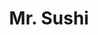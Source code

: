 ---
layout: place
title: Mr. Sushi
permalink: /massachusetts/arlington/mr-sushi.html
stateAbbr: MA
stateName: Massachusetts
cityName: Arlington
seo:
  type: restaurant
  links: http://mrsushi.raniii.com/
place_id: ChIJM7cgC1B244kRGAxn21l8vJE
photos:
  - name: >-
      places/ChIJM7cgC1B244kRGAxn21l8vJE/photos/AeeoHcIY6APpW9FODrZ9OIr7CXC8NNFu2ocx4-fKAwviVOUbM2biFQxLJOXo4A8FnBY1WtYDmGcNPbO4sf_u7x1ZqkMMKYjfotbcb7lL425rAucOXoJs0MgHP2PrVhGmqWokOvgToqy3Md-oLDD2go_WVTGwvERg4b67PNdvyIAa7dMKmbIIZl8YQa4q9516a-jQN8xtEFqAbHfcHE5BVTJJCprN3CUqakDnxspL_-g5Qy-bedtV5lr0iqSu4c9XohJbzmj64EeYnrxddxatTCcuSj43_eNpugwebfz_Nh9jG5tLwLEEFltjN6oJMveI1z_EKPrG6y5NW34U4rTue0YA1vAEbUzHl1saWCbZWrXjdbkXmU5YPcBHourd-dor7PuRPksGhLPqRjQL6kkkY3mqhqJh9oEPiKTT8QedJz2DFStiCClz
    widthPx: 3264
    heightPx: 2448
    authorAttributions:
      - displayName: Alan
        uri: https://maps.google.com/maps/contrib/107209983693010640567
        photoUri: >-
          https://lh3.googleusercontent.com/a-/ALV-UjVT1vm9kv9n8wMKZEpHhIsZxIqcuJbMmUQY8FpU_AlJ3UvT1I9m=s100-p-k-no-mo
    flagContentUri: >-
      https://www.google.com/local/imagery/report/?cb_client=maps_api_places.places_api&image_key=!1e10!2sCIHM0ogKEICAgIDE2KvWxwE&hl=en-US
    googleMapsUri: >-
      https://www.google.com/maps/place//data=!3m4!1e2!3m2!1sCIHM0ogKEICAgIDE2KvWxwE!2e10!4m2!3m1!1s0x89e376500b20b733:0x91bc7c59db670c18
  - name: >-
      places/ChIJM7cgC1B244kRGAxn21l8vJE/photos/AeeoHcJ_8DVjZj_1zY2muWZ6lmxxtkdzZ8falFHIFuwYUnPImpBCkoZZTiYfDqRfrWGqRXG-ZU3uCiJ0tTYRh6VC8gBky9f9nrBGOGc5ryFJufjPHAC3zRUrI8fNcjUzBcC3MoxGSmVYm73_r9yfXfaYqerJRcDWiPG7FPQn4aaaO8-uzfGBiNOH8a8PJ99o6u-25JN0mTPJCbzkxgKMruO7s_seu20HDcIxtWV9Ctn1F4N3QA4MDIizjjgCLhsKrxee_68GR3HFBQDQYkPdRgK-zpv2Jw59TurFUy6c9h0R0N380g
    widthPx: 1080
    heightPx: 864
    authorAttributions:
      - displayName: Mr. Sushi
        uri: https://maps.google.com/maps/contrib/106845149759824721870
        photoUri: >-
          https://lh3.googleusercontent.com/a/ACg8ocKRa-DeW-XmEf6k098YSJzoe5gFEb4GwvipUg_iAHS2TDY9Aeo=s100-p-k-no-mo
    flagContentUri: >-
      https://www.google.com/local/imagery/report/?cb_client=maps_api_places.places_api&image_key=!1e10!2sAF1QipNE5qDcHy17pemFQhv0IIBbXE1JJtVLXkG_GsE0&hl=en-US
    googleMapsUri: >-
      https://www.google.com/maps/place//data=!3m4!1e2!3m2!1sAF1QipNE5qDcHy17pemFQhv0IIBbXE1JJtVLXkG_GsE0!2e10!4m2!3m1!1s0x89e376500b20b733:0x91bc7c59db670c18
  - name: >-
      places/ChIJM7cgC1B244kRGAxn21l8vJE/photos/AeeoHcK7RVO0hvddpWleXDO5Yv1R_SxAJB_zW2DMp6wW4DiXwkUBtTcp45PjfEdMwxzql_Y4tlnU6q7ELg2ls5HlMmDNFtYEd4cxpO79B9aCwhppw_O3AI5KBIIa4FnUytNILmE87fl1QJNVev-LxGM3Ccz29PQ3nUms1BuVO2QkUQn_bCu4SHxTR43aqORhKQHh1_21DQWRRKBIiJAU4M0BH8viN82zLcR6Mq9VfC4fe4cJYyAgoJaRjjkT_XJzlTufOZ1-U5tsHF6LhrSRe_Pbxg6BY2XgZT0z7aytwcTzgyZRxFPVMLyQgnX3wRrA6YmKgEUabHEzjQpfx3QpsrJ6QZV1y9A-qvG6aN96MLF44BpbyCs3L8a1EEK-vfe0jFT_xhVxuKoV6b9NeLWZKwLGrDZXyTQprn2upwootVAUJX7ZHwV5
    widthPx: 2604
    heightPx: 2273
    authorAttributions:
      - displayName: M. Davenport
        uri: https://maps.google.com/maps/contrib/106377111285844717811
        photoUri: >-
          https://lh3.googleusercontent.com/a/ACg8ocI4ab7M-fvMHcGv1bgmMwpUFpIkwjmchBuIStYZoxwXOCZpDg=s100-p-k-no-mo
    flagContentUri: >-
      https://www.google.com/local/imagery/report/?cb_client=maps_api_places.places_api&image_key=!1e10!2sCIHM0ogKEICAgICLleHWvwE&hl=en-US
    googleMapsUri: >-
      https://www.google.com/maps/place//data=!3m4!1e2!3m2!1sCIHM0ogKEICAgICLleHWvwE!2e10!4m2!3m1!1s0x89e376500b20b733:0x91bc7c59db670c18
  - name: >-
      places/ChIJM7cgC1B244kRGAxn21l8vJE/photos/AeeoHcLCZqosQWFFTrenHftrgH5gN9jHOQ_2Sok_72marLZ5izrT6sta-re_IAuqTBmC8ME54ZEEWxsY39OY1EYdgN7tyMJtXM_JRu0gqvoqrZJJE6TaVE94iP31jksNdmijLduqNYZLdBMkv4vdKddiXC_r7btthqBHLVRDjzGI3CoPuQdHbBZD50B_3pWWUwk8ab5IQsRB8lP-oJ9THXU32EK3Yu3upzGL-UlwIhJvW3cyJYFbyXZ3r_xy4DpHV3lZ3h-Kpaz7PnJmNY4On7A5OFxiNj4FMDAvrUStViaUfq8NcLt2pHUFh4nm-Q8zJUBrI-3rvG4WDe6w2Nk_VYsqd5yLARTzrkwyDS91PyTC_EGpvraMaHktezXCZeWmf5wtZq_xE4iTNBOsEjeGdPPRMgCDV0zJA7bRv8G0ea-tXBr73rFZ
    widthPx: 1861
    heightPx: 1048
    authorAttributions:
      - displayName: 보스턴부동산
        uri: https://maps.google.com/maps/contrib/112025165261395624755
        photoUri: >-
          https://lh3.googleusercontent.com/a-/ALV-UjXa5Q_wXmzeoodK1qSMDgltKGLFG8ul_iJ4JZrIiDGwhj3CTw5QRw=s100-p-k-no-mo
    flagContentUri: >-
      https://www.google.com/local/imagery/report/?cb_client=maps_api_places.places_api&image_key=!1e10!2sCIHM0ogKEICAgIDnhJndygE&hl=en-US
    googleMapsUri: >-
      https://www.google.com/maps/place//data=!3m4!1e2!3m2!1sCIHM0ogKEICAgIDnhJndygE!2e10!4m2!3m1!1s0x89e376500b20b733:0x91bc7c59db670c18
  - name: >-
      places/ChIJM7cgC1B244kRGAxn21l8vJE/photos/AeeoHcKvVLgn15wyIgUIhZqyZ0vAL4i84biW61vGK83sPR1poxUkMiwXOCNFuUY4O81oDXvDdXd8S5CInEWGgnlL9RLVRgTA1jb-6_Ioncpew4ARYQavWYqU02KlNpgDF5oRnmpDLjawoPtuXvi8-qR7KEkIzuJ0iWQ6u5m4MfHLQ-XDfJk-tlnkeySm2uP1juXkdSr2iDiz5GnJp6RJlpxHJFhZLhPbbfPzds2RvH_63tISaVbHlW5DEpoI090S68USQC4DFPQ_Zcb13VWd38xSEqoHlPLMKQh7eqV8bTpEsF0UoZDvxptksFLLkPnwkLS7qFqh1okAndaMDrZXps6bVM22Wx0L0VeOqswAe4gCeFGyYsFZFNkCWae5cwYhqiVfRAWnoDuVn7mkwI52rf_T_zBiwKhvEqeDEdMTnMRjbXI
    widthPx: 4032
    heightPx: 2268
    authorAttributions:
      - displayName: Thanarat O'Bryan LMT, MLD-C, MMP
        uri: https://maps.google.com/maps/contrib/101537415988544542374
        photoUri: >-
          https://lh3.googleusercontent.com/a-/ALV-UjVnEIb7vp_AyZEX7tHfCtcZslYRwnnjDzfnufr8iEdzB-m-QvM=s100-p-k-no-mo
    flagContentUri: >-
      https://www.google.com/local/imagery/report/?cb_client=maps_api_places.places_api&image_key=!1e10!2sCIHM0ogKEICAgICHtO_oXA&hl=en-US
    googleMapsUri: >-
      https://www.google.com/maps/place//data=!3m4!1e2!3m2!1sCIHM0ogKEICAgICHtO_oXA!2e10!4m2!3m1!1s0x89e376500b20b733:0x91bc7c59db670c18
  - name: >-
      places/ChIJM7cgC1B244kRGAxn21l8vJE/photos/AeeoHcL9yqBSSt7r2QAb55WO_AkWROLBqB3BKoifDbGFcwkauzbGJfDYtxZ1zgGGor--Alp6i1oYGAQvF1rZgXWziy8R89vc2GtMAFtcrA-jEUN_xJFAfjYWQ6DAWJE1gD1Fj5ukRb6M-KlVwlJvtRxCB0Kk9z_7wtieIfL8WP9PnchyRxTeXBymf-UmupqBc22yIloGsTASetWSMdAtUbKoEV6DEnCbL8oABwoO0_I3iypkfuX3NVrf4PIJlvwY8qOHeHudz20QUHejC-QdibbWSTCIXb-EQjCykP7lY-ye0JxR8-beQTSl123JsyXNEPVnbCBgk5847GMCxdLAufKcxUBI4wkWE5bohKliUuKr0qtQXs9sCSsg3Xbk_ab9OgLSW_q7Ky-EdkWeavGEZz3rZR2gnM4Ipa7NCaDd7dTg_-0pCA
    widthPx: 3600
    heightPx: 4800
    authorAttributions:
      - displayName: John Lee
        uri: https://maps.google.com/maps/contrib/115395407602033831839
        photoUri: >-
          https://lh3.googleusercontent.com/a/ACg8ocJ_Aq9cPiYGvvHCC4s_yb1DuaR85aSTEwUv-SnY0oBQR2SiXw=s100-p-k-no-mo
    flagContentUri: >-
      https://www.google.com/local/imagery/report/?cb_client=maps_api_places.places_api&image_key=!1e10!2sCIHM0ogKEICAgIDXo5iLeQ&hl=en-US
    googleMapsUri: >-
      https://www.google.com/maps/place//data=!3m4!1e2!3m2!1sCIHM0ogKEICAgIDXo5iLeQ!2e10!4m2!3m1!1s0x89e376500b20b733:0x91bc7c59db670c18
  - name: >-
      places/ChIJM7cgC1B244kRGAxn21l8vJE/photos/AeeoHcJH0JSNdD19CTE7HoX4Q8qN5Ocpx5xiGRC5HeWbTZuH2dBX0WxOaUsXLKMkmqF7zXYeLpW-Z3lYUgria10cxqI41wefR5_WdnBYNYj0VxBznahtihenENBVYGu90DTXH82J1VIoH9tDFzfD7DkIXXQLhWpK5v5Uun9i7DQcqqdBnsC279vP8aO_3_SCTtpXRT445sRUjLUgxHToJNseYpstVZNEEvBJEytK8RkdLznzQhdn5fwJclxEtqCr6t_F0YL9zn-H9lGgHM8JoFmuPqJUQXH3hhG70AlivSqMpBMsY5D4N6BXUSFwhAdfb0TE8a_piIu-Ke2NRCr0uUIZHxWHRs0I-tRtf2DU-hmdyE6xQg9SvOXbwBQjklTejP8FKjHelS0Nl3ubmn_PymCD8GuYzPmCgKkVHcRFKhl3Zi_Wsmk
    widthPx: 3600
    heightPx: 4800
    authorAttributions:
      - displayName: John Lee
        uri: https://maps.google.com/maps/contrib/115395407602033831839
        photoUri: >-
          https://lh3.googleusercontent.com/a/ACg8ocJ_Aq9cPiYGvvHCC4s_yb1DuaR85aSTEwUv-SnY0oBQR2SiXw=s100-p-k-no-mo
    flagContentUri: >-
      https://www.google.com/local/imagery/report/?cb_client=maps_api_places.places_api&image_key=!1e10!2sCIHM0ogKEICAgIDXo5iL-QE&hl=en-US
    googleMapsUri: >-
      https://www.google.com/maps/place//data=!3m4!1e2!3m2!1sCIHM0ogKEICAgIDXo5iL-QE!2e10!4m2!3m1!1s0x89e376500b20b733:0x91bc7c59db670c18
  - name: >-
      places/ChIJM7cgC1B244kRGAxn21l8vJE/photos/AeeoHcI6tLW1otjWDRVed9zHOHQF271uVO2ndoMwE1yup-yHj7SLZ_lmp8Ja26iOc7Ow5vwVniGpzWlbBSXwnbNAZn7XPBlXVvBAYYGgKN-xfusMZddSxr-QPOHtfWZRQ_ELan6MnuC6bdEsYcMBwbmgHNe7-eMsRohaUDD-zWY6D8LSK0znN5gjINRY_DXTvzbJT1W9KchqT0NbYUkbTES95PYSgsSWfhI6RleizhU24uXGwX0MDJJtdqcVg6rywJWXQBrLooMNbzjTQkXNSTSTaJbP-h-qg5yHMVbVPdJj5OK40ms41rmoJERc__BBp2xTMCXxBATTXzRAr-2-S6p19YRHn_sKuSDPQ2eYQMJASp7Ep-euRqBJsRDNGL5KsXoFOZ6U5wh7qn1potoYa1XiqVy1eDmPfLt16xmbAPKt2tnA7el8
    widthPx: 2752
    heightPx: 2064
    authorAttributions:
      - displayName: 보스턴부동산
        uri: https://maps.google.com/maps/contrib/112025165261395624755
        photoUri: >-
          https://lh3.googleusercontent.com/a-/ALV-UjXa5Q_wXmzeoodK1qSMDgltKGLFG8ul_iJ4JZrIiDGwhj3CTw5QRw=s100-p-k-no-mo
    flagContentUri: >-
      https://www.google.com/local/imagery/report/?cb_client=maps_api_places.places_api&image_key=!1e10!2sCIHM0ogKEICAgIDnhJmrswE&hl=en-US
    googleMapsUri: >-
      https://www.google.com/maps/place//data=!3m4!1e2!3m2!1sCIHM0ogKEICAgIDnhJmrswE!2e10!4m2!3m1!1s0x89e376500b20b733:0x91bc7c59db670c18
  - name: >-
      places/ChIJM7cgC1B244kRGAxn21l8vJE/photos/AeeoHcL4bjkC30xU-OGglX2-G3KgPtlKg7x0Ja0AayFKnjXLrSbwP2j3n7XyHWumj3bcGpYuvZLqlyb1xgSmh8e_vc5Ri0C3WFEjKpC227w6ltRhJx7rD61XK0g9edSAswsXnEZSFvHSdx1zJFp4zDE_nbpBp5OfMCiSYR8bwVtVnW985MfvPR_-6NrWRODTGy1iM0HNVv_aBwyYkXZBQ5tPXtJ-8pePIok2jP2HHcBQIwVUNinAnOgOIBp-R_AmdVMObrSPAxmLQOa05D4zN6xRnCOc06t2K4wMrvEkS011HcILG-Bmd7MBPOvn-I5s3P66Pm2M6EiC3WXHK7l1WwsjM1OJUeaynP6tpY_w3C8TtReUyJlkmD0eM85M4axIOmmflOM7Jqtn-Pf_TkeGn9zPL9YGmBjwyBBSxvBTi6NKzONsu6E
    widthPx: 348
    heightPx: 348
    authorAttributions:
      - displayName: Esther Bowers
        uri: https://maps.google.com/maps/contrib/114454030607592144455
        photoUri: >-
          https://lh3.googleusercontent.com/a/ACg8ocIHeInUaSIYVKiBprzFUUF4zM8ZJCr6ILHGUHqUltQXCMqejuc=s100-p-k-no-mo
    flagContentUri: >-
      https://www.google.com/local/imagery/report/?cb_client=maps_api_places.places_api&image_key=!1e10!2sCIHM0ogKEICAgIDxsdqkqQE&hl=en-US
    googleMapsUri: >-
      https://www.google.com/maps/place//data=!3m4!1e2!3m2!1sCIHM0ogKEICAgIDxsdqkqQE!2e10!4m2!3m1!1s0x89e376500b20b733:0x91bc7c59db670c18
  - name: >-
      places/ChIJM7cgC1B244kRGAxn21l8vJE/photos/AeeoHcL7uWLIy4C7oRojjYjivv9sdlU8rdnxg_gPe-RPWut6FBwrCKUTqjGANqphWy2Nn8gDO-39QI1sykGZ58qNiwEik1NE9lO--PH4ojEqoI_-m0fq5c1Jjvoo7bEpciOYp-LIsCiHbU4MSHwnwoBhHExOPmex4bDToZ0gLbKF0HmAlbcFhl2KBw9C9muX7e5HX2yqOAJlEIT8n_u1BKFpe7JU_hxTC5fVy3RrOy6bjHElXw81I1qrV9zhQyckTw1mMHB6ZRyAFVX9LqZbtwlfJsQbpsGsoEdHaw1YoHr_fR7MsQr5gMTjAJeiEQh7jSXQYcnY20DV8KVOegimi0MnA4o5ppWRs-5UEtMF_EMzXLanc9W1dryPuNL31ahYmVx6S5a6vpYiZJLS3L0rfQ--Lw9Ce5_NRUq6v33XPqg5ssu70g
    widthPx: 2040
    heightPx: 1536
    authorAttributions:
      - displayName: Mariette Ayala
        uri: https://maps.google.com/maps/contrib/112855223677572461215
        photoUri: >-
          https://lh3.googleusercontent.com/a-/ALV-UjXCH3aiYB7uc2Y5qqVL6xCFZuBAZuejjKEC7an8iLXxI51M59CDDw=s100-p-k-no-mo
    flagContentUri: >-
      https://www.google.com/local/imagery/report/?cb_client=maps_api_places.places_api&image_key=!1e10!2sCIHM0ogKEICAgICDh5erVw&hl=en-US
    googleMapsUri: >-
      https://www.google.com/maps/place//data=!3m4!1e2!3m2!1sCIHM0ogKEICAgICDh5erVw!2e10!4m2!3m1!1s0x89e376500b20b733:0x91bc7c59db670c18
address: 693 Massachusetts Ave, Arlington, MA 02476, USA
street: 693 Massachusetts Ave
city: Arlington
state: MA
zip: '02476'
country: USA
neighborhood: null
latitude: '42.416231'
longitude: '-71.155350'
accessibility_options:
  wheelchairAccessibleParking: true
  wheelchairAccessibleEntrance: true
  wheelchairAccessibleRestroom: true
  wheelchairAccessibleSeating: true
business_status: OPERATIONAL
name: Mr. Sushi
google_maps_links:
  directionsUri: >-
    https://www.google.com/maps/dir//''/data=!4m7!4m6!1m1!4e2!1m2!1m1!1s0x89e376500b20b733:0x91bc7c59db670c18!3e0
  placeUri: https://maps.google.com/?cid=10501405156496051224
  writeAReviewUri: >-
    https://www.google.com/maps/place//data=!4m3!3m2!1s0x89e376500b20b733:0x91bc7c59db670c18!12e1
  reviewsUri: >-
    https://www.google.com/maps/place//data=!4m4!3m3!1s0x89e376500b20b733:0x91bc7c59db670c18!9m1!1b1
  photosUri: >-
    https://www.google.com/maps/place//data=!4m3!3m2!1s0x89e376500b20b733:0x91bc7c59db670c18!10e5
primary_type: Japanese Restaurant
opening_hours:
  regular: null
  current: null
secondary_opening_hours:
  regular:
    weekdayDescriptions: null
    type: null
  current:
    weekdayDescriptions: null
    type: null
phone: (781) 643-4175
price_level: PRICE_LEVEL_MODERATE
price_range: $20 &ndash; $30
rating: '4.2'
rating_count: 0
website: http://mrsushi.raniii.com/
description: >-
  Discover Mr. Sushi in Arlington, MA$$$Mr. Sushi in Arlington, MA, is a casual
  Japanese restaurant that delights with its array of fresh sushi and
  traditional dishes, making it a go-to option for those seeking sushi
  restaurants in the area. The spot offers a straightforward menu featuring
  familiar fare like sake and other Japanese favorites, all prepared with
  quality ingredients that highlight authentic flavors. Accessibility features
  such as wheelchair-friendly entrances and seating add to its appeal for a wide
  range of diners, while the moderate price range ensures a satisfying meal
  without breaking the bank. Whether you're looking for sushi places near me or
  a relaxed spot for everyday dining, this eatery provides a welcoming
  atmosphere that complements its solid selection of options.
generative_summary: >-
  Discover Mr. Sushi in Arlington, MA$$$Mr. Sushi in Arlington, MA, is a casual
  Japanese restaurant that delights with its array of fresh sushi and
  traditional dishes, making it a go-to option for those seeking sushi
  restaurants in the area. The spot offers a straightforward menu featuring
  familiar fare like sake and other Japanese favorites, all prepared with
  quality ingredients that highlight authentic flavors. Accessibility features
  such as wheelchair-friendly entrances and seating add to its appeal for a wide
  range of diners, while the moderate price range ensures a satisfying meal
  without breaking the bank. Whether you're looking for sushi places near me or
  a relaxed spot for everyday dining, this eatery provides a welcoming
  atmosphere that complements its solid selection of options.
generative_disclosure: Summarized by AI using the Grok-3-Mini model.
reviews:
  - name: >-
      places/ChIJM7cgC1B244kRGAxn21l8vJE/reviews/ChdDSUhNMG9nS0VJQ0FnSURYbzVpTDJRRRAB
    relativePublishTimeDescription: 5 months ago
    rating: 5
    text:
      text: >-
        Had lunch with wife for the first time here and we were very pleasantly
        surprised by the taste and quality of our food. My wife got the nabeyaki
        udon which was fantastic and very reasonably priced. I got soft tofu
        stew which was also great (but a bit more expensive).  Both dishes
        tasted great and had plenty of quality ingredients. Interior is plain,
        simple and clean. Would recommend if you are looking for Japanese
        restaurant in Arlington.
      languageCode: en
    originalText:
      text: >-
        Had lunch with wife for the first time here and we were very pleasantly
        surprised by the taste and quality of our food. My wife got the nabeyaki
        udon which was fantastic and very reasonably priced. I got soft tofu
        stew which was also great (but a bit more expensive).  Both dishes
        tasted great and had plenty of quality ingredients. Interior is plain,
        simple and clean. Would recommend if you are looking for Japanese
        restaurant in Arlington.
      languageCode: en
    authorAttribution:
      displayName: John Lee
      uri: https://www.google.com/maps/contrib/115395407602033831839/reviews
      photoUri: >-
        https://lh3.googleusercontent.com/a/ACg8ocJ_Aq9cPiYGvvHCC4s_yb1DuaR85aSTEwUv-SnY0oBQR2SiXw=s128-c0x00000000-cc-rp-mo-ba2
    publishTime: '2024-10-30T16:49:34.374448Z'
    flagContentUri: >-
      https://www.google.com/local/review/rap/report?postId=ChdDSUhNMG9nS0VJQ0FnSURYbzVpTDJRRRAB&d=17924085&t=1
    googleMapsUri: >-
      https://www.google.com/maps/reviews/data=!4m6!14m5!1m4!2m3!1sChdDSUhNMG9nS0VJQ0FnSURYbzVpTDJRRRAB!2m1!1s0x89e376500b20b733:0x91bc7c59db670c18
  - name: >-
      places/ChIJM7cgC1B244kRGAxn21l8vJE/reviews/ChZDSUhNMG9nS0VJQ0FnSUNIdE9fb1ZBEAE
    relativePublishTimeDescription: 7 months ago
    rating: 5
    text:
      text: >-
        My friends and I ran to this place coincidentally. We are  Japanese food
        lovers. Food and drinks were so good. Staff was extremely friendly and
        helpful. Highly recommended!
      languageCode: en
    originalText:
      text: >-
        My friends and I ran to this place coincidentally. We are  Japanese food
        lovers. Food and drinks were so good. Staff was extremely friendly and
        helpful. Highly recommended!
      languageCode: en
    authorAttribution:
      displayName: Thanarat O'Bryan LMT, MLD-C, MMP
      uri: https://www.google.com/maps/contrib/101537415988544542374/reviews
      photoUri: >-
        https://lh3.googleusercontent.com/a-/ALV-UjVnEIb7vp_AyZEX7tHfCtcZslYRwnnjDzfnufr8iEdzB-m-QvM=s128-c0x00000000-cc-rp-mo-ba5
    publishTime: '2024-09-01T18:49:36.709920Z'
    flagContentUri: >-
      https://www.google.com/local/review/rap/report?postId=ChZDSUhNMG9nS0VJQ0FnSUNIdE9fb1ZBEAE&d=17924085&t=1
    googleMapsUri: >-
      https://www.google.com/maps/reviews/data=!4m6!14m5!1m4!2m3!1sChZDSUhNMG9nS0VJQ0FnSUNIdE9fb1ZBEAE!2m1!1s0x89e376500b20b733:0x91bc7c59db670c18
  - name: >-
      places/ChIJM7cgC1B244kRGAxn21l8vJE/reviews/ChZDSUhNMG9nS0VJQ0FnSUNMbGVIV0x3EAE
    relativePublishTimeDescription: 9 months ago
    rating: 4
    text:
      text: >-
        Love Mr.Sushi, our spot for lunch and take-out. The service is quick and
        the atmosphere pleasant. We’ve never had to wait for a seat. The food is
        also delicious. Give it a try!
      languageCode: en
    originalText:
      text: >-
        Love Mr.Sushi, our spot for lunch and take-out. The service is quick and
        the atmosphere pleasant. We’ve never had to wait for a seat. The food is
        also delicious. Give it a try!
      languageCode: en
    authorAttribution:
      displayName: M. Davenport
      uri: https://www.google.com/maps/contrib/106377111285844717811/reviews
      photoUri: >-
        https://lh3.googleusercontent.com/a/ACg8ocI4ab7M-fvMHcGv1bgmMwpUFpIkwjmchBuIStYZoxwXOCZpDg=s128-c0x00000000-cc-rp-mo-ba4
    publishTime: '2024-06-21T21:00:00.442445Z'
    flagContentUri: >-
      https://www.google.com/local/review/rap/report?postId=ChZDSUhNMG9nS0VJQ0FnSUNMbGVIV0x3EAE&d=17924085&t=1
    googleMapsUri: >-
      https://www.google.com/maps/reviews/data=!4m6!14m5!1m4!2m3!1sChZDSUhNMG9nS0VJQ0FnSUNMbGVIV0x3EAE!2m1!1s0x89e376500b20b733:0x91bc7c59db670c18
  - name: >-
      places/ChIJM7cgC1B244kRGAxn21l8vJE/reviews/ChdDSUhNMG9nS0VJQ0FnSUNhb0tPVG5RRRAB
    relativePublishTimeDescription: 3 years ago
    rating: 4
    text:
      text: >-
        Good sushi place we got delivered via GrubHub. Overall the quality was
        very good as were the portions - we got a sushi for 2 platter. Value was
        in line with other places in the area and delivery was pretty quick.
      languageCode: en
    originalText:
      text: >-
        Good sushi place we got delivered via GrubHub. Overall the quality was
        very good as were the portions - we got a sushi for 2 platter. Value was
        in line with other places in the area and delivery was pretty quick.
      languageCode: en
    authorAttribution:
      displayName: Mike
      uri: https://www.google.com/maps/contrib/111958959926495510862/reviews
      photoUri: >-
        https://lh3.googleusercontent.com/a-/ALV-UjX59dqoEnDX-5MTa753ler_lODekzfh1NVQYTPjGFrdsAhBBbWW=s128-c0x00000000-cc-rp-mo-ba6
    publishTime: '2021-07-21T01:17:07.615116Z'
    flagContentUri: >-
      https://www.google.com/local/review/rap/report?postId=ChdDSUhNMG9nS0VJQ0FnSUNhb0tPVG5RRRAB&d=17924085&t=1
    googleMapsUri: >-
      https://www.google.com/maps/reviews/data=!4m6!14m5!1m4!2m3!1sChdDSUhNMG9nS0VJQ0FnSUNhb0tPVG5RRRAB!2m1!1s0x89e376500b20b733:0x91bc7c59db670c18
  - name: >-
      places/ChIJM7cgC1B244kRGAxn21l8vJE/reviews/ChdDSUhNMG9nS0VJQ0FnSUQ3Mk15RHFnRRAB
    relativePublishTimeDescription: 7 months ago
    rating: 5
    text:
      text: >-
        Absolutely outstanding experience! The sushi and Korean,Japanese fusion
        dishes at this restaurant are phenomenal. Every bite was fresh,
        flavorful, and beautifully presented. The staff is incredibly attentive,
        ensuring that every aspect of the meal is perfect. The ambiance is cozy
        yet modern, making it a great spot for both casual dining and special
        occasions. I was particularly impressed by the wide variety of options
        on the menu, catering to both traditional and adventurous palates. This
        has quickly become my favorite spot in town. Highly recommend for anyone
        looking to enjoy top-notch sushi and Korean,Japanese cuisine!
      languageCode: en
    originalText:
      text: >-
        Absolutely outstanding experience! The sushi and Korean,Japanese fusion
        dishes at this restaurant are phenomenal. Every bite was fresh,
        flavorful, and beautifully presented. The staff is incredibly attentive,
        ensuring that every aspect of the meal is perfect. The ambiance is cozy
        yet modern, making it a great spot for both casual dining and special
        occasions. I was particularly impressed by the wide variety of options
        on the menu, catering to both traditional and adventurous palates. This
        has quickly become my favorite spot in town. Highly recommend for anyone
        looking to enjoy top-notch sushi and Korean,Japanese cuisine!
      languageCode: en
    authorAttribution:
      displayName: sigyun na
      uri: https://www.google.com/maps/contrib/115901737784417650670/reviews
      photoUri: >-
        https://lh3.googleusercontent.com/a/ACg8ocI1jnG-E9by8-IzUaRNjtbMt3n8-F0ZYAl6g1D16dnN9cic5v3l=s128-c0x00000000-cc-rp-mo
    publishTime: '2024-08-21T01:28:37.271955Z'
    flagContentUri: >-
      https://www.google.com/local/review/rap/report?postId=ChdDSUhNMG9nS0VJQ0FnSUQ3Mk15RHFnRRAB&d=17924085&t=1
    googleMapsUri: >-
      https://www.google.com/maps/reviews/data=!4m6!14m5!1m4!2m3!1sChdDSUhNMG9nS0VJQ0FnSUQ3Mk15RHFnRRAB!2m1!1s0x89e376500b20b733:0x91bc7c59db670c18
review_summary: >-
  What Customers Are Saying$$$Folks who've visited this spot often rave about
  the tasty sushi and Japanese dishes, praising the fresh ingredients and
  flavorful results that make every bite enjoyable. Many appreciate the quick
  service and friendly vibe, which help create a hassle-free experience whether
  you're stopping in for lunch or grabbing takeout. It's frequently noted as a
  solid value, with generous portions that satisfy without feeling overpriced,
  and the variety of options appeals to both classic tastes and those open to
  fusion elements. Overall, the feedback leans positive, suggesting it's a
  reliable choice for anyone in the mood for quality Japanese cuisine. If you're
  hunting for top-rated sushi nearby, this place seems to deliver consistently
  enjoyable meals that keep people coming back.
review_disclosure: Summarized by AI using the Grok-3-Mini model.
parking_options:
  paidStreetParking: true
  valetParking: false
payment_options:
  acceptsCreditCards: true
  acceptsDebitCards: true
  acceptsCashOnly: false
  acceptsNfc: true
allow_dogs: null
curbside_pickup: null
delivery: true
dine_in: true
good_for_children: true
good_for_groups: true
good_for_sports: false
live_music: false
menu_for_children: false
outdoor_seating: false
reservable: true
restroom: true
serves_beer: true
serves_breakfast: false
serves_brunch: false
serves_cocktails: false
serves_coffee: false
serves_dinner: true
serves_dessert: true
serves_lunch: true
serves_vegetarian_food: true
serves_wine: true
takeout: true
update_category: pro
places_description: >-
  Unadorned spot providing standard sushi options & other traditional Japanese
  eats.

---